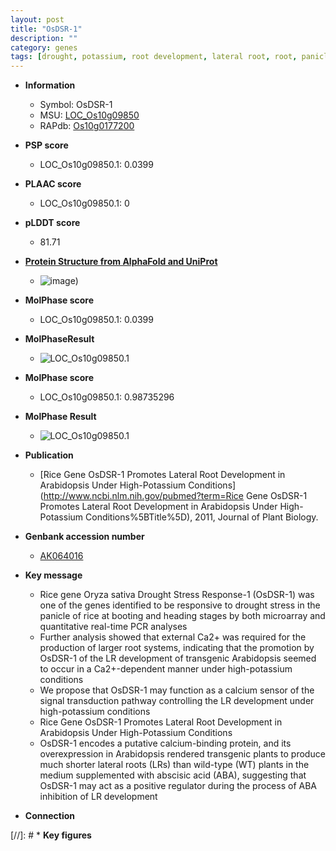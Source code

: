 ```yaml
---
layout: post
title: "OsDSR-1"
description: ""
category: genes
tags: [drought, potassium, root development, lateral root, root, panicle,  ABA ]
---
```


* **Information**  
    + Symbol: OsDSR-1  
    + MSU: [LOC_Os10g09850](http://rice.plantbiology.msu.edu/cgi-bin/ORF_infopage.cgi?orf=LOC_Os10g09850)  
    + RAPdb: [Os10g0177200](http://rapdb.dna.affrc.go.jp/viewer/gbrowse_details/irgsp1?name=Os10g0177200)  

* **PSP score**  
    + LOC_Os10g09850.1: 0.0399 

* **PLAAC score**  
    + LOC_Os10g09850.1: 0 

* **pLDDT score**
    + 81.71

* **[Protein Structure from AlphaFold and UniProt](https://www.uniprot.org/uniprotkb/Q33AI7/entry#structure)**
    + ![image](https://ricepsp.github.io/images/Q3/AF-Q33AI7-F1.png))

* **MolPhase score**
    + LOC_Os10g09850.1: 0.0399

* **MolPhaseResult**
    + ![LOC_Os10g09850.1](https://ricepsp.github.io/pictures/LOC_Os10g/LOC_Os10g09850.1.png)

* **MolPhase score**
    + LOC_Os10g09850.1: 0.98735296

* **MolPhase Result**
    + ![LOC_Os10g09850.1](https://304243504.github.io/Pictures/LOC_Os10g/LOC_Os10g09850.1.png)

* **Publication**  
    + [Rice Gene OsDSR-1 Promotes Lateral Root Development in Arabidopsis Under High-Potassium Conditions](http://www.ncbi.nlm.nih.gov/pubmed?term=Rice Gene OsDSR-1 Promotes Lateral Root Development in Arabidopsis Under High-Potassium Conditions%5BTitle%5D), 2011, Journal of Plant Biology.

* **Genbank accession number**  
    + [AK064016](http://www.ncbi.nlm.nih.gov/nuccore/AK064016)

* **Key message**  
    + Rice gene Oryza sativa Drought Stress Response-1 (OsDSR-1) was one of the genes identified to be responsive to drought stress in the panicle of rice at booting and heading stages by both microarray and quantitative real-time PCR analyses
    + Further analysis showed that external Ca2+ was required for the production of larger root systems, indicating that the promotion by OsDSR-1 of the LR development of transgenic Arabidopsis seemed to occur in a Ca2+-dependent manner under high-potassium conditions
    + We propose that OsDSR-1 may function as a calcium sensor of the signal transduction pathway controlling the LR development under high-potassium conditions
    + Rice Gene OsDSR-1 Promotes Lateral Root Development in Arabidopsis Under High-Potassium Conditions
    + OsDSR-1 encodes a putative calcium-binding protein, and its overexpression in Arabidopsis rendered transgenic plants to produce much shorter lateral roots (LRs) than wild-type (WT) plants in the medium supplemented with abscisic acid (ABA), suggesting that OsDSR-1 may act as a positive regulator during the process of ABA inhibition of LR development

* **Connection**  

[//]: # * **Key figures**  


